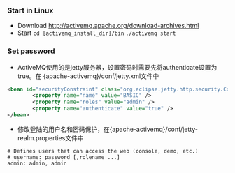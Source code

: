 ### Start in Linux
* Download http://activemq.apache.org/download-archives.html
* Start `cd [activemq_install_dir]/bin` `./activemq start`

### Set password
* ActiveMQ使用的是jetty服务器，设置密码时需要先将authenticate设置为true。在 {apache-activemq}/conf/jetty.xml文件中

```xml
<bean id="securityConstraint" class="org.eclipse.jetty.http.security.Constraint">
        <property name="name" value="BASIC" />
        <property name="roles" value="admin" />
        <property name="authenticate" value="true" />
</bean>
```
* 修改登陆的用户名和密码保护，在{apache-activemq}/conf/jetty-realm.properties文件中
```properties
# Defines users that can access the web (console, demo, etc.)
# username: password [,rolename ...]
admin: admin, admin
```